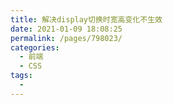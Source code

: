 ```yaml
---
title: 解决display切换时宽高变化不生效
date: 2021-01-09 18:08:25
permalink: /pages/798023/
categories:
  - 前端
  - CSS
tags:
  - 
---
```

